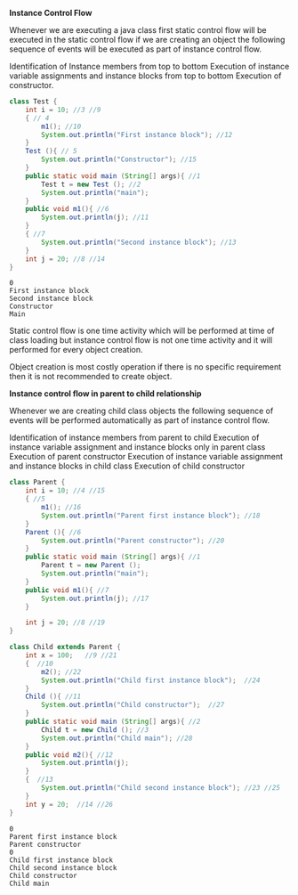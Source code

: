 
**Instance Control Flow**

Whenever we are executing a java class first static control flow will be executed in the static control flow if we are creating an object the following sequence of events will be executed as part of instance control flow.

Identification of Instance members from top to bottom 
Execution of instance variable assignments and instance blocks from top to bottom
Execution of constructor.



```java
class Test {
    int i = 10; //3 //9
    { // 4 
        m1(); //10
        System.out.println("First instance block"); //12
    }
    Test (){ // 5
        System.out.println("Constructor"); //15
    }
    public static void main (String[] args){ //1
        Test t = new Test (); //2
        System.out.println("main");
    }
    public void m1(){ //6
        System.out.println(j); //11
    }
    { //7 
        System.out.println("Second instance block"); //13
    }
    int j = 20; //8 //14
}

```

```
0
First instance block
Second instance block
Constructor
Main
```




Static control flow is one time activity which will be performed at time of class loading but instance control flow is not one time activity and it will performed for every object creation.

Object creation is most costly operation if there is no specific requirement then it is not recommended to create object.

**Instance control flow in parent to child relationship**

Whenever we are creating child class objects the following sequence of events will be performed automatically as part of instance control flow.

Identification of instance members from parent to child
Execution of instance variable assignment and instance blocks only in parent class
Execution of parent constructor
Execution of instance variable assignment and instance blocks in child class
Execution of child constructor

```java
class Parent {
    int i = 10; //4 //15
    { //5
        m1(); //16
        System.out.println("Parent first instance block"); //18
    }
    Parent (){ //6
        System.out.println("Parent constructor"); //20
    }
    public static void main (String[] args){ //1
        Parent t = new Parent (); 
        System.out.println("main");
    }
    public void m1(){ //7
        System.out.println(j); //17
    }

    int j = 20; //8 //19
}

class Child extends Parent {
    int x = 100;   //9 //21
    {  //10
        m2(); //22
        System.out.println("Child first instance block");  //24
    }
    Child (){ //11
        System.out.println("Child constructor");  //27
    }
    public static void main (String[] args){ //2
        Child t = new Child (); //3
        System.out.println("Child main"); //28
    }
    public void m2(){ //12
        System.out.println(j); 
    }
    {  //13
        System.out.println("Child second instance block"); //23 //25
    }
    int y = 20;  //14 //26
}
```

```
0
Parent first instance block
Parent constructor
0
Child first instance block
Child second instance block
Child constructor
Child main
```